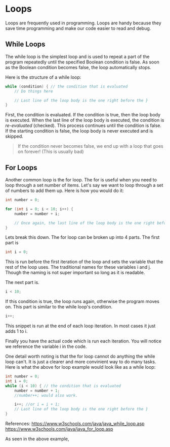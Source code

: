 # Loops
Loops are frequently used in programming. Loops are handy because they save time programming and make our code easier to read and debug.

## While Loops 
The while loop is the simplest loop and is used to repeat a part of the program repeatedly until the specified Boolean condition is false. As soon as the Boolean condition becomes false, the loop automatically stops.

Here is the structure of a while loop:
```java
while (condition) { // the condition that is evaluated
    // Do things here

    // Last line of the loop body is the one right before the }
}
```

First, the condition is evaluated. If the condition is true, then the loop body is executed. When the last line of the loop body is executed, the condition is *re-evaluated* (checked). This process continues until the condition is false. If the starting condition is false, the loop body is never executed and is skipped.

> If the condition never becomes false, we end up with a loop that goes on forever! (This is usually bad)

## For Loops
Another common loop is the for loop. The for is useful when you need to loop through a set number of items. Let's say we want to loop through a set of numbers to add them up.
Here is how you would do it:

```java
int number = 0;

for (int i = 0; i < 10; i++) {
    number = number + i;

    // Once again, the last line of the loop body is the one right before the }
}
```
Lets break this down. The for loop can be broken up into 4 parts. The first part is 
```java
int i = 0;
```
This is run before the first iteration of the loop and sets the variable that the rest of the loop uses.
The traditional names for these variables i and j. Though the naming is not super important so long as it is readable.

The next part is.
```java
i < 10;
```
If this condition is true, the loop runs again, otherwise the program moves on. This part is similar to the while loop's condition.

```java
i++;
```
This snippet is run at the end of each loop iteration. In most cases it just adds 1 to i.

Finally you have the actual code which is run each iteration. You will notice we reference the variable i in the code.

One detail worth noting is that the for loop cannot do anything the while loop can't. It is just a clearer and more convinient way to do many tasks. Here is what the above for loop example would look like as a while loop:
```java
int number = 0;
int i = 0;
while (i < 10) { // the condition that is evaluated
    number = number + 1;
    //number++; would also work.

    i++; //or i = i + 1;
    // Last line of the loop body is the one right before the }
}
```

References:
https://www.w3schools.com/java/java_while_loop.asp
https://www.w3schools.com/java/java_for_loop.asp

As seen in the above example, 